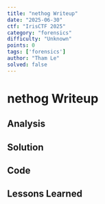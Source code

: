 ```yaml
---
title: "nethog Writeup"
date: "2025-06-30"
ctf: "IrisCTF 2025"
category: "forensics"
difficulty: "Unknown"
points: 0
tags: ['forensics']
author: "Tham Le"
solved: false
---
```


# nethog Writeup

## Analysis

## Solution

## Code

## Lessons Learned
